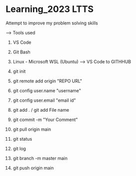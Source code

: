 # Learning_2023 LTTS 









Attempt to improve my problem solving skills

--> Tools used

1. VS Code
2. Git Bash
3. Linux - Microsoft WSL (Ubuntu)
--> VS Code to GITHHUB

1. git init

2. git remote add origin "REPO URL"

3. git config user.name "username"

4. git config user.email "email id"

5. git add . / git add File name

6. git commit -m "Your Comment"

7. git pull origin main

8. git status

9. git log

10. git branch -m master main

11. git push origin main
